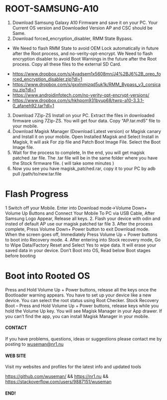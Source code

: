 # ROOT-SAMSUNG-A10

1. Download Samsung Galaxy A10 Firmware and save it on your PC. Your Current OS version and Downloaded Version AP and CSC should be Same.
2. Download forced_encryption_disabler, RMM State Bypass. 
- We Need to flash RMM State to avoid OEM Lock automatically in future after the Root process, and no-verity-opt-encrypt. We Need to flash encryption disabler to avoid Boot Warnings in the future after the Root process. Copy all these files to the external SD Card.

* https://www.dropbox.com/s/4vadsem1x5608mn/J4%2BJ6%2B_oreo_forced_encryption_disabler.zip?dl=1
* https://www.dropbox.com/s/gxxlnmjzqd5uk1k/RMM_Bypass_v3_corsicanu.zip?dl=1
* https://www.androidinfotech.com/no-verity-opt-encrypt-versions/
* https://www.dropbox.com/s/hkhpom931byup68/twrp-a10-3.3.1-0_afaneh92.tar?dl=1

3. Download 7Zip-ZS Install on your PC. Extract the files in downloaded firmware using 7Zip-ZS. You will get four data. Copy “AP.tar.md5” file to your mobile.
4. Download Magisk Manager (Download Latest version) or Magisk canary and Install it on your mobile. Open Installed Magisk and Select Install in Magisk, It will ask For zip file and Patch Boot Image File. Select the Boot Image file.
5. Wait for the process to complete, In the end, you will get magisk patched .tar file. The .tar file will be in the same folder where you have the Stock firmware file. ( will take some minutes )
6. Now you see you have magisk_patched.rar, copy it to your PC by adb pull /path/to/new.tar.file

# Flash Progress
1     Switch off your Mobile. Enter into Download mode->Volume Down+ Volume Up Buttons and Connect Your Mobile To PC via USB Cable, After Samsung Logo Appear, Release all keys.
2. Flash your device with odin and insted of default AP use our magisk patched tar file
3. After the process complete, Press Volume Down+ Power button to exit Download mode. When the screen goes off, Immediately Press Volume Up + Power buttons to boot into Recovery mode.
4. After entering into Stock recovery mode, Go to Wipe Data/Factory Reset and Select Yes to wipe data. It will erase your saved data in your device. Don’t Boot into OS, Read below Boot stages before booting

# Boot into Rooted OS
Press and Hold Volume Up + Power buttons, release all the keys once the Bootloader warning appears. You have to set up your device like a new device. You can select the root status using Root Checker.
Stock Recovery Boot – Press and Hold Volume Up + Power buttons, release keys while you hold the Volume Up key.
 You will see Magisk Manager in your App drawer. If you can’t find the app, you can install Magisk Manager in your mobile.

#### CONTACT 

If you have problems, questions, ideas or suggestions please contact me by posting to wuseman@nr1.nu

#### WEB SITE

Visit my websites and profiles for the latest info and updated tools

https://github.com/wuseman/ && https://nr1.nu && https://stackoverflow.com/users/9887151/wuseman

#### END!
